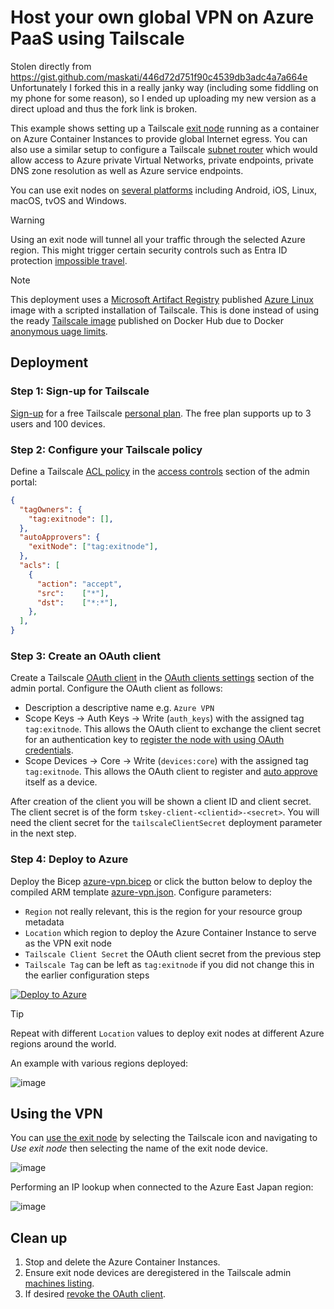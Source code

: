 # Host your own global VPN on Azure PaaS using Tailscale

Stolen directly from https://gist.github.com/maskati/446d72d751f90c4539db3adc4a7a664e
Unfortunately I forked this in a really janky way (including some fiddling on my phone for some reason), so I ended up uploading my new version as a direct upload and thus the fork link is broken.

This example shows setting up a Tailscale [exit node](https://tailscale.com/kb/1103/exit-nodes) running as a container on Azure Container Instances to provide global Internet egress. You can also use a similar setup to configure a Tailscale [subnet router](https://tailscale.com/kb/1019/subnets) which would allow access to Azure private Virtual Networks, private endpoints, private DNS zone resolution as well as Azure service endpoints.

You can use exit nodes on [several platforms](https://tailscale.com/kb/1347/installation#install-and-update-instructions) including Android, iOS, Linux, macOS, tvOS and Windows.

> [!WARNING]
> Using an exit node will tunnel all your traffic through the selected Azure region. This might trigger certain security controls such as Entra ID protection [impossible travel](https://learn.microsoft.com/en-us/entra/id-protection/concept-identity-protection-risks#impossible-travel).

> [!NOTE]
> This deployment uses a [Microsoft Artifact Registry](https://mcr.microsoft.com/) published [Azure Linux](https://github.com/microsoft/azurelinux) image with a scripted installation of Tailscale. This is done instead of using the ready [Tailscale image](https://hub.docker.com/r/tailscale/tailscale) published on Docker Hub due to Docker [anonymous uage limits](https://docs.docker.com/docker-hub/usage/).

## Deployment

### Step 1: Sign-up for Tailscale

[Sign-up](https://login.tailscale.com/start) for a free Tailscale [personal plan](https://tailscale.com/pricing?plan=personal). The free plan supports up to 3 users and 100 devices.

### Step 2: Configure your Tailscale policy

Define a Tailscale [ACL policy](https://tailscale.com/kb/1018/acls) in the [access controls](https://login.tailscale.com/admin/acls/file) section of the admin portal:

```json
{
  "tagOwners": {
    "tag:exitnode": [],
  },
  "autoApprovers": {
    "exitNode": ["tag:exitnode"],
  },
  "acls": [
    {
      "action": "accept",
      "src":    ["*"],
      "dst":    ["*:*"],
    },
  ],
}
```

### Step 3: Create an OAuth client

Create a Tailscale [OAuth client](https://tailscale.com/kb/1215/oauth-clients) in the [OAuth clients settings](https://login.tailscale.com/admin/settings/oauth) section of the admin portal. Configure the OAuth client as follows:
- Description a descriptive name e.g. `Azure VPN`
- Scope Keys -> Auth Keys -> Write (`auth_keys`) with the assigned tag `tag:exitnode`. This allows the OAuth client to exchange the client secret for an authentication key to [register the node with using OAuth credentials](https://tailscale.com/kb/1215/oauth-clients#registering-new-nodes-using-oauth-credentials).
- Scope Devices -> Core -> Write (`devices:core`) with the assigned tag `tag:exitnode`. This allows the OAuth client to register and [auto approve](https://tailscale.com/kb/1337/acl-syntax#auto-approvers) itself as a device.

After creation of the client you will be shown a client ID and client secret. The client secret is of the form `tskey-client-<clientid>-<secret>`. You will need the client secret for the `tailscaleClientSecret` deployment parameter in the next step.

### Step 4: Deploy to Azure

Deploy the Bicep [azure-vpn.bicep](#file-azure-vpn-bicep) or click the button below to deploy the compiled ARM template [azure-vpn.json](#file-azure-vpn-json). Configure parameters:
- `Region` not really relevant, this is the region for your resource group metadata
- `Location` which region to deploy the Azure Container Instance to serve as the VPN exit node
- `Tailscale Client Secret` the OAuth client secret from the previous step
- `Tailscale Tag` can be left as `tag:exitnode` if you did not change this in the earlier configuration steps

[![Deploy to Azure](https://aka.ms/deploytoazurebutton)](https://portal.azure.com/#create/Microsoft.Template/uri/https%3A%2F%2Fraw.githubusercontent.com%2FFraserMetcalf%2FWebway%2Frefs%2Fheads%2Fmain%2Fazure-vpn.json)

> [!TIP]
> Repeat with different `Location` values to deploy exit nodes at different Azure regions around the world.

An example with various regions deployed:

![image](https://gist.github.com/user-attachments/assets/f964464b-2ebc-4a62-bfa3-b3a89bee3dc2)

## Using the VPN

You can [use the exit node](https://tailscale.com/kb/1408/quick-guide-exit-nodes#use-an-exit-node) by selecting the Tailscale icon and navigating to *Use exit node* then selecting the name of the exit node device.

![image](https://gist.github.com/user-attachments/assets/4b30d7fc-5f35-4e3a-aaa4-125e617df296)

Performing an IP lookup when connected to the Azure East Japan region:

![image](https://gist.github.com/user-attachments/assets/28b2431c-0468-4886-a030-ceeb799a11ae)

## Clean up

1. Stop and delete the Azure Container Instances.
2. Ensure exit node devices are deregistered in the Tailscale admin [machines listing](https://login.tailscale.com/admin/machines).
3. If desired [revoke the OAuth client](https://tailscale.com/kb/1215/oauth-clients#revoking-an-oauth-client).
